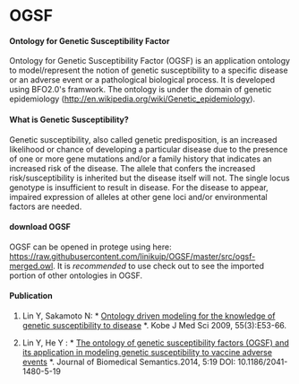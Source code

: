 # OGSF


#### Ontology for Genetic Susceptibility Factor 

Ontology for Genetic Susceptibility Factor (OGSF) is an application ontology to model/represent the notion of genetic susceptibility to a specific disease or an adverse event or a pathological biological process. It is developed using BFO2.0's framwork. The ontology is under the domain of genetic epidemiology (http://en.wikipedia.org/wiki/Genetic_epidemiology).

#### What is Genetic Susceptibility? 

Genetic susceptibility, also called genetic predisposition, is an increased likelihood or chance of developing a particular disease due to the presence of one or more gene mutations and/or a family history that indicates an increased risk of the disease. The allele that confers the increased risk/susceptibility is inherited but the disease itself will not. The single locus genotype is insufficient to result in disease. For the disease to appear, impaired expression of alleles at other gene loci and/or environmental factors are needed.

#### download OGSF

OGSF can be opened in protege using here: https://raw.githubusercontent.com/linikujp/OGSF/master/src/ogsf-merged.owl.
It is *recommended* to use check out to see the imported portion of other ontologies in OGSF.

#### Publication 

1. Lin Y, Sakamoto N: * [Ontology driven modeling for the knowledge of genetic susceptibility to disease](http://www.med.kobe-u.ac.jp/journal/contents/55/E53.pdf) *. Kobe J Med Sci 2009, 55(3):E53-66. 

2. Lin Y, He Y : * [The ontology of genetic susceptibility factors (OGSF) and its application in modeling genetic susceptibility to vaccine adverse events](http://www.jbiomedsem.com/content/5/1/19) *. Journal of Biomedical Semantics.2014, 5:19 DOI: 10.1186/2041-1480-5-19 
